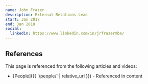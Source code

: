 ```yaml
---
name: John Frazer
description: External Relations Lead
start: Jan 2017
end: Jan 2018
social:
  linkedin: https://www.linkedin.com/in/jrfrazermba/
---
```


## References

This page is referenced from the following articles and videos:

- [People]({{ '/people/' | relative_url }}) - Referenced in content